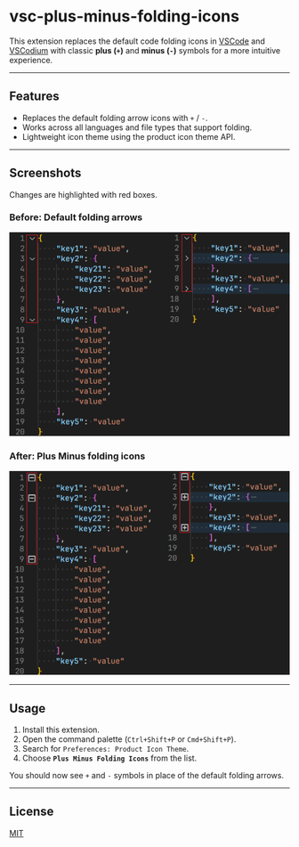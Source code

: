 # vsc-plus-minus-folding-icons

This extension replaces the default code folding icons in [VSCode] and [VSCodium] with classic **plus (`+`)** and **minus (`-`)** symbols for a more intuitive experience.

---

## Features

-   Replaces the default folding arrow icons with `+` / `-`.
-   Works across all languages and file types that support folding.
-   Lightweight icon theme using the product icon theme API.

---

## Screenshots

Changes are highlighted with red boxes.

### Before: Default folding arrows

![Before - Default Arrows](https://github.com/yunjscss/vsc-plus-minus-folding-icons/raw/v1.0.0/docs/folding-before.png)

### After: Plus Minus folding icons

![After - Plus Minus Icons](https://github.com/yunjscss/vsc-plus-minus-folding-icons/raw/v1.0.0/docs/folding-after.png)

---

## Usage

1. Install this extension.
2. Open the command palette (`Ctrl+Shift+P` or `Cmd+Shift+P`).
3. Search for `Preferences: Product Icon Theme`.
4. Choose **`Plus Minus Folding Icons`** from the list.

You should now see `+` and `-` symbols in place of the default folding arrows.

---

## License

[MIT](https://github.com/yunjscss/vsc-plus-minus-folding-icons/blob/master/LICENSE)

[VSCode]: https://code.visualstudio.com/
[VSCodium]: https://vscodium.com/
